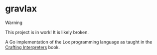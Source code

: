 # gravlax
> [!WARNING]
> This project is in work! It is likely broken.

A Go implementation of the Lox programming language as taught in the [Crafting Interpreters](https://craftinginterpreters.com/) book.
